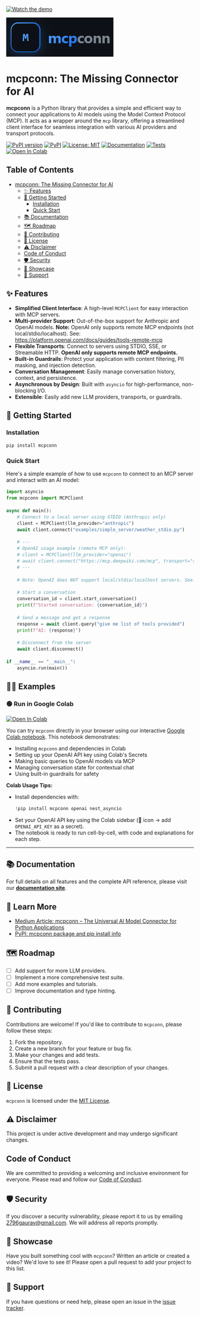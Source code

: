 [![Watch the demo](https://img.youtube.com/vi/Xzni71r0A_M/hqdefault.jpg)](https://www.youtube.com/watch?v=Xzni71r0A_M)

![mcpconn logo](res/images/logo.png)

# mcpconn: The Missing Connector for AI

**mcpconn** is a Python library that provides a simple and efficient way to connect your applications to AI models using the Model Context Protocol (MCP). It acts as a wrapper around the `mcp` library, offering a streamlined client interface for seamless integration with various AI providers and transport protocols.

[![PyPI version](https://badge.fury.io/py/mcpconn.svg)](https://badge.fury.io/py/mcpconn)
[![PyPI](https://img.shields.io/pypi/v/mcpconn.svg)](https://pypi.org/project/mcpconn/)
[![License: MIT](https://img.shields.io/badge/License-MIT-yellow.svg)](https://opensource.org/licenses/MIT)
[![Documentation](https://img.shields.io/badge/Documentation-blue.svg)](https://2796gaurav.github.io/mcpconn)
[![Tests](https://github.com/2796gaurav/mcpconn/workflows/Python%20Tests/badge.svg)](https://github.com/2796gaurav/mcpconn/actions)
[![Open In Colab](https://colab.research.google.com/assets/colab-badge.svg)](https://colab.research.google.com/drive/1a3mrcuX7VeDljXxec0s_JRUw1fdKf6YW?usp=sharing)

## Table of Contents

- [mcpconn: The Missing Connector for AI](#mcpconn-the-missing-connector-for-ai)
  - [✨ Features](#-features)
  - [🚀 Getting Started](#-getting-started)
    - [Installation](#installation)
    - [Quick Start](#quick-start)
  - [📚 Documentation](#-documentation)
  - [🗺️ Roadmap](#️-roadmap)
  - [🤝 Contributing](#-contributing)
  - [📄 License](#-license)
  - [⚠️ Disclaimer](#️-disclaimer)
  - [Code of Conduct](#code-of-conduct)
  - [🛡️ Security](#️-security)
  - [🌟 Showcase](#-showcase)
  - [💬 Support](#-support)

## ✨ Features

- **Simplified Client Interface**: A high-level `MCPClient` for easy interaction with MCP servers.
- **Multi-provider Support**: Out-of-the-box support for Anthropic and OpenAI models. **Note:** OpenAI only supports remote MCP endpoints (not local/stdio/localhost). See: https://platform.openai.com/docs/guides/tools-remote-mcp
- **Flexible Transports**: Connect to servers using STDIO, SSE, or Streamable HTTP. **OpenAI only supports remote MCP endpoints.**
- **Built-in Guardrails**: Protect your application with content filtering, PII masking, and injection detection.
- **Conversation Management**: Easily manage conversation history, context, and persistence.
- **Asynchronous by Design**: Built with `asyncio` for high-performance, non-blocking I/O.
- **Extensible**: Easily add new LLM providers, transports, or guardrails.

## 🚀 Getting Started

### Installation

```bash
pip install mcpconn
```

### Quick Start

Here's a simple example of how to use `mcpconn` to connect to an MCP server and interact with an AI model:

```python
import asyncio
from mcpconn import MCPClient

async def main():
    # Connect to a local server using STDIO (Anthropic only)
    client = MCPClient(llm_provider="anthropic")
    await client.connect("examples/simple_server/weather_stdio.py")

    # ---
    # OpenAI usage example (remote MCP only):
    # client = MCPClient(llm_provider="openai")
    # await client.connect("https://mcp.deepwiki.com/mcp", transport="streamable_http")
    # ---

    # Note: OpenAI does NOT support local/stdio/localhost servers. See: https://platform.openai.com/docs/guides/tools-remote-mcp

    # Start a conversation
    conversation_id = client.start_conversation()
    print(f"Started conversation: {conversation_id}")

    # Send a message and get a response
    response = await client.query("give me list of tools provided")
    print(f"AI: {response}")

    # Disconnect from the server
    await client.disconnect()

if __name__ == "__main__":
    asyncio.run(main())

```

## 🧑‍💻 Examples

### 🟢 Run in Google Colab

[![Open In Colab](https://colab.research.google.com/assets/colab-badge.svg)](https://colab.research.google.com/drive/1a3mrcuX7VeDljXxec0s_JRUw1fdKf6YW?usp=sharing)

You can try `mcpconn` directly in your browser using our interactive [Google Colab notebook](https://colab.research.google.com/drive/1a3mrcuX7VeDljXxec0s_JRUw1fdKf6YW?usp=sharing). This notebook demonstrates:

- Installing `mcpconn` and dependencies in Colab
- Setting up your OpenAI API key using Colab's Secrets
- Making basic queries to OpenAI models via MCP
- Managing conversation state for contextual chat
- Using built-in guardrails for safety

**Colab Usage Tips:**
- Install dependencies with:
  ```python
  !pip install mcpconn openai nest_asyncio
  ```
- Set your OpenAI API key using the Colab sidebar (🔑 icon → add `OPENAI_API_KEY` as a secret).
- The notebook is ready to run cell-by-cell, with code and explanations for each step.

---

## 📚 Documentation

For full details on all features and the complete API reference, please visit our **[documentation site](https://2796gaurav.github.io/mcpconn)**.

## 📖 Learn More

- [Medium Article: mcpconn – The Universal AI Model Connector for Python Applications](https://medium.com/@gauravc2708/mcpconn-the-universal-ai-model-connector-for-python-applications-02feeaac2ce2)
- [PyPI: mcpconn package and pip install info](https://pypi.org/project/mcpconn/)

## 🗺️ Roadmap

- [ ] Add support for more LLM providers.
- [ ] Implement a more comprehensive test suite.
- [ ] Add more examples and tutorials.
- [ ] Improve documentation and type hinting.

## 🤝 Contributing 

Contributions are welcome! If you'd like to contribute to `mcpconn`, please follow these steps:

1.  Fork the repository.
2.  Create a new branch for your feature or bug fix.
3.  Make your changes and add tests.
4.  Ensure that the tests pass.
5.  Submit a pull request with a clear description of your changes.

## 📄 License

`mcpconn` is licensed under the [MIT License](LICENSE).

## ⚠️ Disclaimer

This project is under active development and may undergo significant changes.

## Code of Conduct

We are committed to providing a welcoming and inclusive environment for everyone. Please read and follow our [Code of Conduct](CODE_OF_CONDUCT.md).

## 🛡️ Security

If you discover a security vulnerability, please report it to us by emailing [2796gaurav@gmail.com](mailto:2796gaurav@gmail.com). We will address all reports promptly.

## 🌟 Showcase

Have you built something cool with `mcpconn`? Written an article or created a video? We'd love to see it! Please open a pull request to add your project to this list.

## 💬 Support

If you have questions or need help, please open an issue in the [issue tracker](https://github.com/2796gaurav/mcpconn/issues).